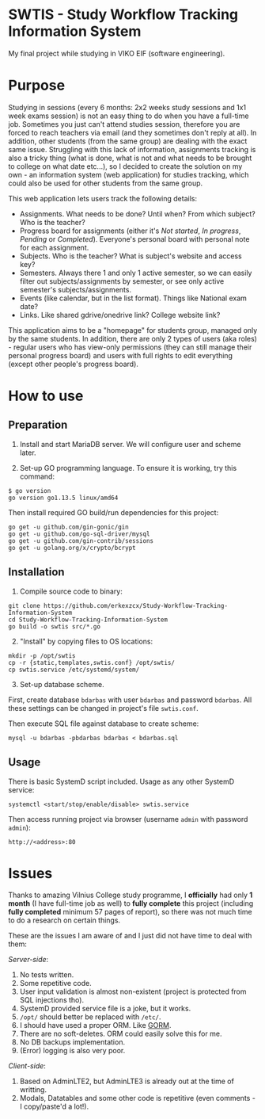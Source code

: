 # SWTIS - Study Workflow Tracking Information System

My final project while studying in VIKO EIF (software engineering).

# Purpose

Studying in sessions (every 6 months: 2x2 weeks study sessions and 1x1 week exams session) is not an easy thing to do when you have a full-time job. Sometimes you just can't attend studies session, therefore you are forced to reach teachers via email (and they sometimes don't reply at all). In addition, other students (from the same group) are dealing with the exact same issue. Struggling with this lack of information, assignments tracking is also a tricky thing (what is done, what is not and what needs to be brought to college on what date etc...), so I decided to create the solution on my own - an information system (web application) for studies tracking, which could also be used for other students from the same group.

This web application lets users track the following details:
* Assignments. What needs to be done? Until when? From which subject? Who is the teacher?
* Progress board for assignments (either it's *Not started*, *In progress*, *Pending* or *Completed*). Everyone's personal board with personal note for each assignment.
* Subjects. Who is the teacher? What is subject's website and access key?
* Semesters. Always there 1 and only 1 active semester, so we can easily filter out subjects/assignments by semester, or see only active semester's subjects/assignments.
* Events (like calendar, but in the list format). Things like National exam date?
* Links. Like shared gdrive/onedrive link? College website link?

This application aims to be a "homepage" for students group, managed only by the same students. In addition, there are only 2 types of users (aka roles) - regular users who has view-only permissions (they can still manage their personal progress board) and users with full rights to edit everything (except other people's progress board).

# How to use
## Preparation
1. Install and start MariaDB server. We will configure user and scheme later.

2. Set-up GO programming language. To ensure it is working, try this command:
```
$ go version
go version go1.13.5 linux/amd64
```
Then install required GO build/run dependencies for this project:
```
go get -u github.com/gin-gonic/gin
go get -u github.com/go-sql-driver/mysql
go get -u github.com/gin-contrib/sessions
go get -u golang.org/x/crypto/bcrypt
```
## Installation
1. Compile source code to binary:
```
git clone https://github.com/erkexzcx/Study-Workflow-Tracking-Information-System
cd Study-Workflow-Tracking-Information-System
go build -o swtis src/*.go
```
2. "Install" by copying files to OS locations:
```
mkdir -p /opt/swtis
cp -r {static,templates,swtis.conf} /opt/swtis/
cp swtis.service /etc/systemd/system/
```
3. Set-up database scheme.

First, create database `bdarbas` with user `bdarbas` and password `bdarbas`. All these settings can be changed in project's file `swtis.conf`.

Then execute SQL file against database to create scheme:
```
mysql -u bdarbas -pbdarbas bdarbas < bdarbas.sql
```
## Usage
There is basic SystemD script included. Usage as any other SystemD service:
```
systemctl <start/stop/enable/disable> swtis.service
```
Then access running project via browser (username `admin` with password `admin`):
```
http://<address>:80
```

# Issues

Thanks to amazing Vilnius College study programme, I **officially** had only **1 month** (I have full-time job as well) to **fully complete** this project (including **fully completed** minimum 57 pages of report), so there was not much time to do a research on certain things.

These are the issues I am aware of and I just did not have time to deal with them:

*Server-side*:
1. No tests written.
2. Some repetitive code.
3. User input validation is almost non-existent (project is protected from SQL injections tho).
4. SystemD provided service file is a joke, but it works.
5. `/opt/` should better be replaced with `/etc/`.
6. I should have used a proper ORM. Like [GORM](https://github.com/jinzhu/gorm).
7. There are no soft-deletes. ORM could easily solve this for me.
8. No DB backups implementation.
9. (Error) logging is also very poor.

*Client-side*:
1. Based on AdminLTE2, but AdminLTE3 is already out at the time of writting.
2. Modals, Datatables and some other code is repetitive (even comments - I copy/paste'd a lot!).
